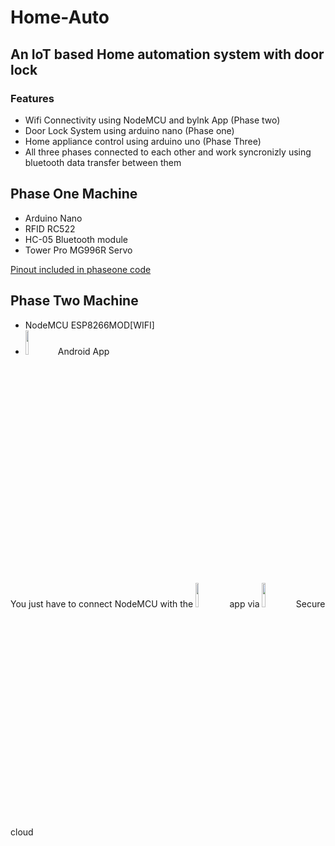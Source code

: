 # Home-Auto
## An IoT based Home automation system with door lock
### Features
  * Wifi Connectivity using NodeMCU and bylnk App (Phase two)
  * Door Lock System using arduino nano (Phase one)
  * Home appliance control using arduino uno (Phase Three)
  * All three phases connected to each other and work syncronizly using bluetooth data transfer between them


## Phase One Machine
 * Arduino Nano
 * RFID RC522
 * HC-05 Bluetooth module
 * Tower Pro MG996R Servo
 
 
[Pinout included in phaseone code](https://github.com/Mrrobi/Home-Auto/tree/master/Phase_one)



## Phase Two Machine
 * NodeMCU ESP8266MOD[WIFI]
 * [<img src="https://static.tildacdn.com/tild3830-6364-4266-a638-356563636132/Blynk_logo_diamond.png" width="10%">](https://blynk.io/) Android App

You just have to connect NodeMCU with the [<img src="https://static.tildacdn.com/tild3830-6364-4266-a638-356563636132/Blynk_logo_diamond.png" width="10%">](https://blynk.io/) app via   [<img src="https://static.tildacdn.com/tild3830-6364-4266-a638-356563636132/Blynk_logo_diamond.png" width="10%">](https://blynk.io/)    Secure cloud 
